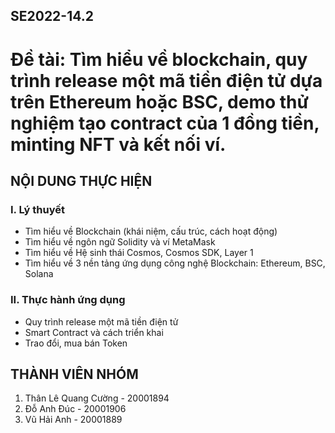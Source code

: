 ## SE2022-14.2
# Đề tài: Tìm hiểu về blockchain, quy trình release một mã tiền điện tử dựa trên Ethereum hoặc BSC, demo thử nghiệm tạo contract của 1 đồng tiền, minting NFT và kết nối ví.
## NỘI DUNG THỰC HIỆN
### I. Lý thuyết
* Tìm hiểu về Blockchain (khái niệm, cấu trúc, cách hoạt động)
* Tìm hiểu về ngôn ngữ Solidity và ví MetaMask 
* Tìm hiểu về Hệ sinh thái Cosmos, Cosmos SDK, Layer 1
* Tìm hiểu về 3 nền tảng ứng dụng công nghệ Blockchain: Ethereum, BSC, Solana
### II. Thực hành ứng dụng
* Quy trình release một mã tiền điện tử
* Smart Contract và cách triển khai
* Trao đổi, mua bán Token
## THÀNH VIÊN NHÓM
1. Thân Lê Quang Cường - 20001894
2. Đỗ Anh Đúc - 20001906
3. Vũ Hải Anh - 20001889
